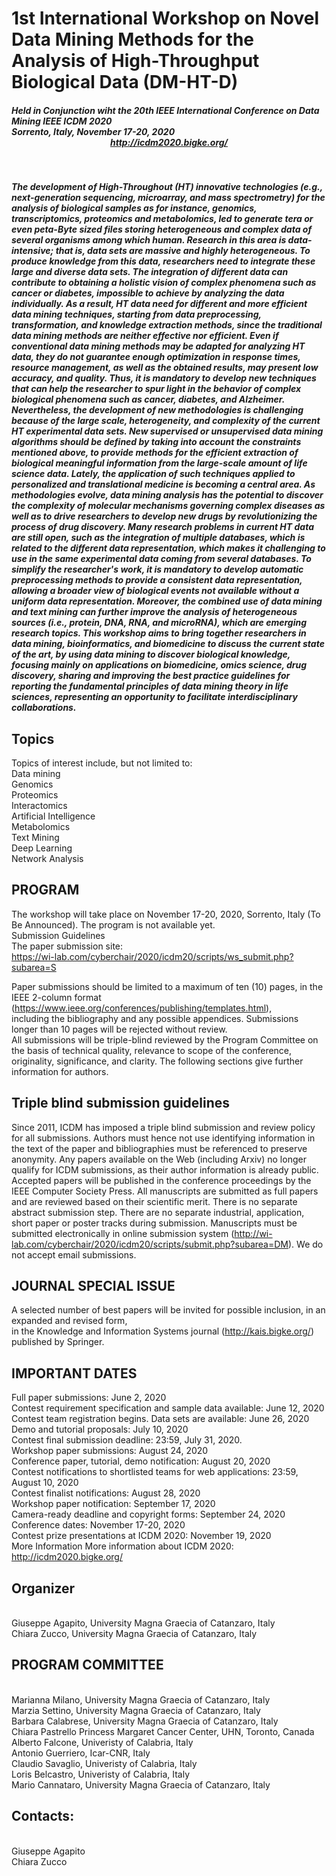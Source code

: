 <body>
 <h1>1st International Workshop on Novel Data Mining Methods for the Analysis of High-Throughput Biological Data (DM-HT-D)</h1>

<h5>Held in Conjunction wiht the 20th IEEE International Conference on Data Mining  IEEE ICDM 2020 <br> Sorrento, Italy, November 17-20, 2020 <br> 
<center> <a href="http://icdm2020.bigke.org/">http://icdm2020.bigke.org/</a> </center> <h5> <br>
<p>The development of High-Throughout (HT) innovative technologies (e.g., next-generation sequencing, microarray, and mass spectrometry)
for the analysis of biological samples as for instance, genomics, transcriptomics, proteomics and metabolomics, led to generate tera or 
even peta-Byte sized files storing heterogeneous and complex data of several organisms among which human. 
Research in this area is data-intensive; that is, data sets are massive and highly heterogeneous.
To produce knowledge from this data, researchers need to integrate these large and diverse data sets. The integration of different data 
can contribute to obtaining a holistic vision of complex phenomena such as cancer or diabetes, impossible to achieve by analyzing the data 
individually. 
As a result, HT data need for different and more efficient data mining techniques, starting from data preprocessing, transformation, and 
knowledge extraction methods, since the traditional data mining methods are neither effective nor efficient. Even if conventional data 
mining methods may be adapted for analyzing HT data, they do not guarantee enough optimization in response times, resource management, 
as well as the obtained results, may present low accuracy, and quality. Thus, it is mandatory to develop new techniques that can help 
the researcher to spur light in the behavior of complex biological phenomena such as cancer, diabetes, and Alzheimer.
Nevertheless, the development of new methodologies is challenging because of the large scale, heterogeneity, and complexity of the current 
HT experimental data sets. 
New supervised or unsupervised data mining algorithms should be defined by taking into account the constraints mentioned above, 
to provide methods for the efficient extraction of biological meaningful information from the large-scale amount of life science data. 
Lately, the application of such techniques applied to personalized and translational medicine is becoming a central area. As methodologies
evolve, data mining analysis has the potential to discover the complexity of molecular mechanisms governing complex diseases as well as 
to drive researchers to develop new drugs by revolutionizing the process of drug discovery.
Many research problems in current HT data are still open, such as the integration of multiple databases, which is related to the 
different data representation, which makes it challenging to use in the same experimental data coming from several databases. 
To simplify the researcher's work, it is mandatory to develop automatic preprocessing methods to provide a consistent data representation, 
allowing a broader view of biological events not available without a uniform data representation. Moreover, the combined use of data mining
and text mining can further improve the analysis of heterogeneous sources (i.e., protein, DNA, RNA, and microRNA), which are emerging 
research topics.
This workshop aims to bring together researchers in data mining, bioinformatics, and biomedicine to discuss the current state of the art, 
by using data mining to discover biological knowledge, focusing mainly on applications on biomedicine, omics science, drug discovery, 
sharing and improving the best practice guidelines for reporting the fundamental principles of data mining theory in life sciences, 
representing an opportunity to facilitate interdisciplinary collaborations.</p>

<h2>Topics</h2>
Topics of interest include, but not limited to:<br>
Data mining<br>
Genomics<br>
Proteomics<br>
Interactomics<br>
Artificial Intelligence<br>
Metabolomics<br>
Text Mining<br>
Deep Learning<br>
Network Analysis<br>

<h2>PROGRAM</h2>
The workshop will take place on November 17-20, 2020, Sorrento, Italy (To Be Announced). The program is not available yet.<br>
Submission Guidelines<br>
The paper submission site:<br>
<a href="https://wi-lab.com/cyberchair/2020/icdm20/scripts/ws_submit.php?subarea=S">https://wi-lab.com/cyberchair/2020/icdm20/scripts/ws_submit.php?subarea=S</a> <br>

Paper submissions should be limited to a maximum of ten (10) pages, in the IEEE 2-column format (<a href="https://www.ieee.org/conferences/publishing/templates.html">https://www.ieee.org/conferences/publishing/templates.html</a>),<br> 
including the bibliography and any possible appendices. Submissions longer than 10 pages will be rejected without review. <br> 
All submissions will be triple-blind reviewed by the Program Committee on the basis of technical quality, relevance to scope of the conference, 
originality, significance, and clarity. The following sections give further information for authors.<br>

   <h2>Triple blind submission guidelines</h2>
Since 2011, ICDM has imposed a triple blind submission and review policy for all submissions. Authors must hence not use 
identifying information in the text of the paper and bibliographies must be referenced to preserve anonymity. 
Any papers available on the Web (including Arxiv) no longer qualify for ICDM submissions, as their author information is already public.
Accepted papers will be published in the conference proceedings by the IEEE Computer Society Press. All manuscripts are submitted as full papers and are reviewed based on their scientific merit. There is no separate abstract submission step. There are no separate industrial, application, short paper or poster tracks during submission. Manuscripts must be submitted electronically in online submission system (<a href="http://wi-lab.com/cyberchair/2020/icdm20/scripts/submit.php?subarea=DM">http://wi-lab.com/cyberchair/2020/icdm20/scripts/submit.php?subarea=DM</a>). We do not accept email submissions.
   <h2>JOURNAL SPECIAL ISSUE</h2>
A selected number of best papers will be invited for possible inclusion, in an expanded and revised form, <br>
in the Knowledge and Information Systems journal (<a href="http://kais.bigke.org/">http://kais.bigke.org/</a>) published by Springer.<br>

   <h2>IMPORTANT DATES </h2>
Full paper submissions: June 2, 2020 <br>
Contest requirement specification and sample data available: June 12, 2020<br>
Contest team registration begins. Data sets are available: June 26, 2020<br>
Demo and tutorial proposals: July 10, 2020<br>
Contest final submission deadline: 23:59, July 31, 2020.<br>
Workshop paper submissions: August 24, 2020<br>
Conference paper, tutorial, demo notification: August 20, 2020<br>
Contest notifications to shortlisted teams for web applications: 23:59, August 10, 2020<br>
Contest finalist notifications: August 28, 2020<br>
Workshop paper notification: September 17, 2020<br>
Camera-ready deadline and copyright forms: September 24, 2020<br>
Conference dates: November 17-20, 2020<br>
Contest prize presentations at ICDM 2020: November 19, 2020<br>
More Information
More information about ICDM 2020: <a href="http://icdm2020.bigke.org/">http://icdm2020.bigke.org/</a><br>

   <h2>Organizer</h2><br>
Giuseppe Agapito, University Magna Graecia of Catanzaro, Italy<br>
Chiara Zucco, University Magna Graecia of Catanzaro, Italy<br>

   <h2>PROGRAM COMMITTEE</h2><br>
Marianna Milano, University Magna Graecia of Catanzaro, Italy<br>
Marzia Settino, University Magna Graecia of Catanzaro, Italy<br>
Barbara Calabrese, University Magna Graecia of Catanzaro, Italy<br>
Chiara Pastrello Princess Margaret Cancer Center, UHN, Toronto, Canada<br>
Alberto Falcone, Univeristy of Calabria, Italy<br>
Antonio Guerriero, Icar-CNR, Italy<br>
Claudio Savaglio, Univeristy of Calabria, Italy<br>
Loris Belcastro, Univeristy of Calabria, Italy<br>
Mario Cannataro, University Magna Graecia of Catanzaro, Italy<br>

<h2>Contacts:</h2><br>
Giuseppe Agapito<br>
Chiara Zucco<br>
</body>
